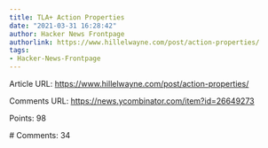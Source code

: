 ```yaml
---
title: TLA+ Action Properties
date: "2021-03-31 16:28:42"
author: Hacker News Frontpage
authorlink: https://www.hillelwayne.com/post/action-properties/
tags:
- Hacker-News-Frontpage
---
```


<p>Article URL: <a href="https://www.hillelwayne.com/post/action-properties/">https://www.hillelwayne.com/post/action-properties/</a></p>
<p>Comments URL: <a href="https://news.ycombinator.com/item?id=26649273">https://news.ycombinator.com/item?id=26649273</a></p>
<p>Points: 98</p>
<p># Comments: 34</p>
